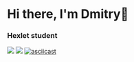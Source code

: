 # Hi there, I'm Dmitry👋
### Hexlet student

<a href="https://codeclimate.com/github/B1ckbeard/frontend-project-44/maintainability"><img src="https://api.codeclimate.com/v1/badges/77d4211ca2efc7bb91c6/maintainability" /></a>
<a href="https://asciinema.org/a/lEZvcWcLS6or6mf1Y0iDlho91" target="_blank"><img src="https://asciinema.org/a/lEZvcWcLS6or6mf1Y0iDlho91.svg" /></a>
[![asciicast](https://asciinema.org/a/lEZvcWcLS6or6mf1Y0iDlho91.svg)](https://asciinema.org/a/lEZvcWcLS6or6mf1Y0iDlho91)

<!--
**B1ckbeard/B1ckbeard** is a ✨ _special_ ✨ repository because its `README.md` (this file) appears on your GitHub profile.

Here are some ideas to get you started:

- 🔭 I’m currently working on ...
- 🌱 I’m currently learning ...
- 👯 I’m looking to collaborate on ...
- 🤔 I’m looking for help with ...
- 💬 Ask me about ...
- 📫 How to reach me: ...
- 😄 Pronouns: ...
- ⚡ Fun fact: ...
-->
